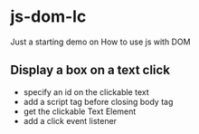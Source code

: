 # js-dom-lc

Just a starting demo on How to use js with DOM

## Display a box on a text click

- specify an id on the clickable text
- add a script tag before closing body tag
- get the clickable Text Element
- add a click event listener
